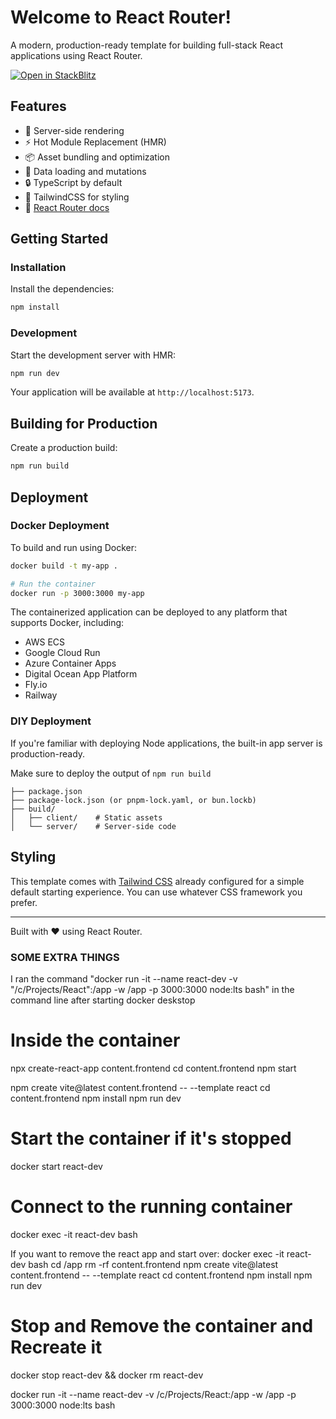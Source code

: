 # Welcome to React Router!

A modern, production-ready template for building full-stack React applications using React Router.

[![Open in StackBlitz](https://developer.stackblitz.com/img/open_in_stackblitz.svg)](https://stackblitz.com/github/remix-run/react-router-templates/tree/main/default)

## Features

- 🚀 Server-side rendering
- ⚡️ Hot Module Replacement (HMR)
- 📦 Asset bundling and optimization
- 🔄 Data loading and mutations
- 🔒 TypeScript by default
- 🎉 TailwindCSS for styling
- 📖 [React Router docs](https://reactrouter.com/)

## Getting Started

### Installation

Install the dependencies:

```bash
npm install
```

### Development

Start the development server with HMR:

```bash
npm run dev
```

Your application will be available at `http://localhost:5173`.

## Building for Production

Create a production build:

```bash
npm run build
```

## Deployment

### Docker Deployment

To build and run using Docker:

```bash
docker build -t my-app .

# Run the container
docker run -p 3000:3000 my-app
```

The containerized application can be deployed to any platform that supports Docker, including:

- AWS ECS
- Google Cloud Run
- Azure Container Apps
- Digital Ocean App Platform
- Fly.io
- Railway

### DIY Deployment

If you're familiar with deploying Node applications, the built-in app server is production-ready.

Make sure to deploy the output of `npm run build`

```
├── package.json
├── package-lock.json (or pnpm-lock.yaml, or bun.lockb)
├── build/
│   ├── client/    # Static assets
│   └── server/    # Server-side code
```

## Styling

This template comes with [Tailwind CSS](https://tailwindcss.com/) already configured for a simple default starting experience. You can use whatever CSS framework you prefer.

---

Built with ❤️ using React Router.



### SOME EXTRA THINGS

I ran the command "docker run -it --name react-dev -v "/c/Projects/React":/app -w /app -p 3000:3000 node:lts bash" in the command line after starting docker deskstop


# Inside the container
npx create-react-app content.frontend
cd content.frontend
npm start

npm create vite@latest content.frontend -- --template react
cd content.frontend
npm install
npm run dev

# Start the container if it's stopped
docker start react-dev
# Connect to the running container
docker exec -it react-dev bash

If you want to remove the react app and start over:
docker exec -it react-dev bash
cd /app
rm -rf content.frontend
npm create vite@latest content.frontend -- --template react
cd content.frontend
npm install
npm run dev


# Stop and Remove the container and Recreate it 

docker stop react-dev && docker rm react-dev

docker run -it --name react-dev -v /c/Projects/React:/app -w /app -p 3000:3000 node:lts bash